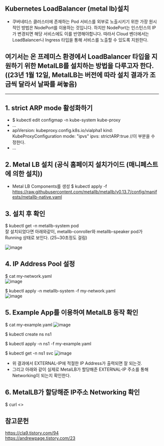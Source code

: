 ## Kubernetes LoadBalancer (metal lb)설치
  * 쿠버네티스 클러스터에 존재하는 Pod 서비스를 외부로 노출시키기 위한 가장 원시적인 방법은 NodePort를 이용하는 것입니다. 하지만 NodePort는 인스턴스의 IP가 변경되면 해당 서비스에도 이를 반영해야합니다. 따라서 Cloud 벤더에서는 LoadBalancer나 Ingress 타입을 통해 서비스를 노출할 수 있도록 지원한다.

## 여기서는 온 프레미스 환경에서 LoadBalancer 타입을 지원하기 위한 MetalLB를 설치하는 방법을 다루고자 한다. ((23년 1월 12일, MetalLB는 버전에 따라 설치 결과가 조금씩 달라서 날짜를 써놓음)
  
<hr>

## 1. strict ARP mode 활성화하기
 * $ kubectl edit configmap -n kube-system kube-proxy
 * ...
 * apiVersion: kubeproxy.config.k8s.io/vialpha1
   kind: KubeProxyConfiguration
   mode: "ipvs"
   ipvs:
    strictARP:true //이 부분을 수정한다.
 * ...

## 2. Metal LB 설치 (공식 홈페이지 설치가이드 (매니페스트에 의한 설치))
  * Metal LB Components를 생성
    $ kubectl apply -f https://raw.githubusercontent.com/metallb/metallb/v0.13.7/config/manifests/metallb-native.yaml

## 3. 설치 후 확인
 $ kubectl get -n metallb-system pod   
   잘 설치되었다면 아래와같이, metallb-conroller와 metallb-speaker pod가 Running 상태로 보인다. (25~30초정도 걸림)
   
![image](https://user-images.githubusercontent.com/96723249/211991226-73454cfe-e1d0-49cf-80cb-f068026c81c4.png)

## 4. IP Address Pool 설정
 $ cat my-network.yaml   
![image](https://user-images.githubusercontent.com/96723249/211991536-989e3ab3-f6a0-4d92-b2cb-9101aa6269f5.png)

 $ kubectl apply -n metallb-system -f my-network.yaml   
![image](https://user-images.githubusercontent.com/96723249/211991681-f20abe87-212c-48f2-812c-6350c05b544d.png)

## 5. Example App를 이용하여 MetalLB 동작 확인
 $ cat my-example.yaml
![image](https://user-images.githubusercontent.com/96723249/211991853-f782af4f-cc0c-45cc-abca-cdfd0c959e69.png)

 $ kubectl create ns ns1
 
 $ kubectl apply -n ns1 -f my-example.yaml
 
 $ kubectl get -n ns1 svc
![image](https://user-images.githubusercontent.com/96723249/211992003-dbc2818d-7591-4605-b8d1-f3d5059952d1.png)
 
 * 위 결과에서 EXTERNAL-IP에 적절한 IP Address가 출력되면 잘 되는것.
 * 그리고 아래와 같이 실제로 MetalLB가 할당해준 EXTERNAL-IP 주소를 통해 Networking이 되는지 확인한다.

## 6. MetalLB가 할당해준 IP주소 Networking 확인
 $ curl <<EXTERNAL-IP>>
  

## 참고문헌
https://cla9.tistory.com/94   
https://andrewpage.tistory.com/23
